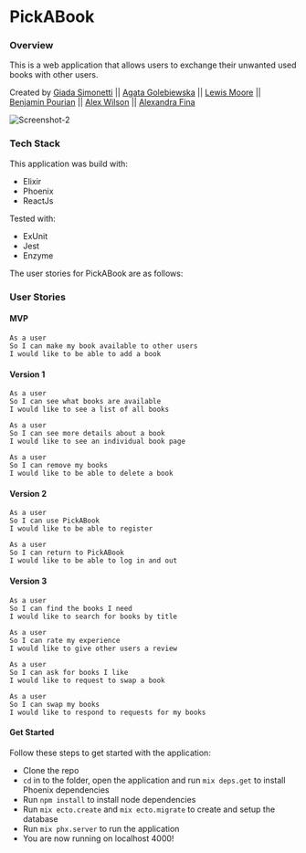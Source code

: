 # PickABook

### Overview
This is a web application that allows users to exchange their unwanted used books with other users.

Created by [Giada Simonetti](https://github.com/GiadaSimonetti) || [Agata Golebiewska](https://github.com/MissDove) || [Lewis Moore](https://github.com/lewmoore) || [Benjamin Pourian](https://github.com/bpourian) || [Alex Wilson](https://github.com/alextwilson) || [Alexandra Fina](https://github.com/AlexandraGF)

![Screenshot-2](img/screen.png)

### Tech Stack
This application was build with:
* Elixir
* Phoenix
* ReactJs

Tested with:
* ExUnit
* Jest
* Enzyme

The user stories for PickABook are as follows:

### User Stories

#### MVP
```
As a user
So I can make my book available to other users
I would like to be able to add a book
```

#### Version 1
```
As a user
So I can see what books are available
I would like to see a list of all books
```
```
As a user
So I can see more details about a book
I would like to see an individual book page
```
```
As a user
So I can remove my books
I would like to be able to delete a book
```

#### Version 2
```
As a user
So I can use PickABook
I would like to be able to register
```
```
As a user
So I can return to PickABook
I would like to be able to log in and out
```

#### Version 3
```
As a user
So I can find the books I need
I would like to search for books by title
```
```
As a user
So I can rate my experience
I would like to give other users a review
```
```
As a user
So I can ask for books I like
I would like to request to swap a book
```
```
As a user
So I can swap my books
I would like to respond to requests for my books
```

#### Get Started

Follow these steps to get started with the application:

* Clone the repo
* `cd` in to the folder, open the application and run `mix deps.get` to install Phoenix dependencies
* Run `npm install` to install node dependencies
* Run `mix ecto.create` and `mix ecto.migrate` to create and setup the database
* Run `mix phx.server` to run the application
* You are now running on localhost 4000!
